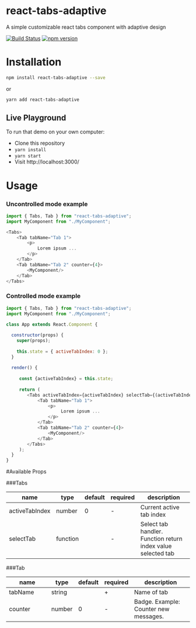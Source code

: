# react-tabs-adaptive 

A simple customizable react tabs component with adaptive design

[![Build Status](https://travis-ci.com/nikita-slb/react-tabs-adaptive.svg?branch=master)](https://travis-ci.com/nikita-slb/react-tabs-adaptive) [![npm version](https://badge.fury.io/js/react-tabs-adaptive.svg)](https://badge.fury.io/js/react-tabs-adaptive)


# Installation

```sh
npm install react-tabs-adaptive --save
```

or

```sh
yarn add react-tabs-adaptive
```

## Live Playground

To run that demo on your own computer:
* Clone this repository
* `yarn install`
* `yarn start`
* Visit http://localhost:3000/

# Usage

### Uncontrolled mode example

```js
import { Tabs, Tab } from "react-tabs-adaptive";
import MyComponent from "./MyComponent";

<Tabs>
    <Tab tabName="Tab 1">
        <p>
            Lorem ipsum ...
        </p>
    </Tab>
    <Tab tabName="Tab 2" counter={4}>
        <MyComponent/>
    </Tab>
</Tabs>
```

### Controlled mode example

```js
import { Tabs, Tab } from "react-tabs-adaptive";
import MyComponent from "./MyComponent";
        
class App extends React.Component {

  constructor(props) {
    super(props);
    
    this.state = { activeTabIndex: 0 };
  }
  
  render() {
  
     const {activeTabIndex} = this.state;
  
     return (
        <Tabs activeTabIndex={activeTabIndex} selectTab={(activeTabIndex)=>this.setState({activeTabIndex})}>
            <Tab tabName="Tab 1">
                <p>
                     Lorem ipsum ...
                </p>
            </Tab>
            <Tab tabName="Tab 2" counter={4}>
                <MyComponent/>
            </Tab>
        </Tabs>
     );
  }
}
```

#Available Props

###Tabs

<table class="table table-bordered table-striped">
    <thead>
    <tr>
        <th style="width: 100px;">name</th>
        <th style="width: 50px;">type</th>
        <th style="width: 50px;">default</th>
        <th style="width: 40px;">required</th>
        <th>description</th>
    </tr>
    </thead>
    <tbody>
        <tr>
          <td>activeTabIndex</td>
          <td>number</td>
          <td>0</td>
          <td>-</td>
          <td>Current active tab index</td>
        </tr>
        <tr>
          <td>selectTab</td>
          <td>function</td>
          <td></td>
          <td>-</td>
          <td>Select tab handler. Function return index value selected tab</td>
         </tr>
    </tbody>
</table>

###Tab

<table class="table table-bordered table-striped">
    <thead>
    <tr>
        <th style="width: 100px;">name</th>
        <th style="width: 50px;">type</th>
        <th style="width: 50px;">default</th>
        <th style="width: 40px;">required</th>
        <th>description</th>
    </tr>
    </thead>
    <tbody>
        <tr>
          <td>tabName</td>
          <td>string</td>
          <td></td>
          <td>+</td>
          <td>Name of tab</td>
        </tr>
        <tr>
          <td>counter</td>
          <td>number</td>
          <td>0</td>
          <td>-</td>
          <td>Badge. Example: Counter new messages.</td>
         </tr>
    </tbody>
</table>
